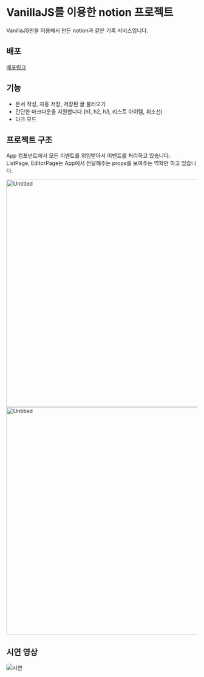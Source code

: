 # VanillaJS를 이용한 notion 프로젝트

VanillaJS만을 이용해서 만든 notion과 같은 기록 서비스입니다. 


## 배포
[배포링크](https://fedc-4-5-project-notion-vanilla-js-nine.vercel.app/)


## 기능
- 문서 작성, 자동 저장, 저장된 글 불러오기 
- 간단한 마크다운을 지원합니다.(h1, h2, h3, 리스트 아이템, 취소선)
- 다크 모드

## 프로젝트 구조
App 컴포넌트에서 모든 이벤트를 위임받아서 이벤트를 처리하고 있습니다. <br>
ListPage, EditorPage는 App에서 전달해주는 props를 보여주는 역학만 하고 있습니다. 

<img width="600" alt="Untitled" src="https://github.com/qkdl60/FEDC4-5_Project_Notion_VanillaJS/assets/61609327/cc54ac0a-911d-4d30-8dfd-bdca08ef95b6">
<img width="600" alt="Untitled" src="https://github.com/qkdl60/FEDC4-5_Project_Notion_VanillaJS/assets/61609327/095cf3ca-e768-47a9-bf06-b2a38818f267">


## 시연 영상
![시연](https://github.com/qkdl60/FEDC4-5_Project_Notion_VanillaJS/assets/61609327/a89ec61c-657f-498a-a12c-682f919da3fe)


